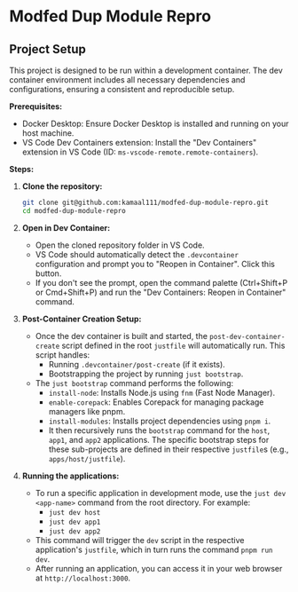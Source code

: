 # Modfed Dup Module Repro

## Project Setup

This project is designed to be run within a development container. The dev container environment includes all necessary dependencies and configurations, ensuring a consistent and reproducible setup.

**Prerequisites:**

- Docker Desktop: Ensure Docker Desktop is installed and running on your host machine.
- VS Code Dev Containers extension: Install the "Dev Containers" extension in VS Code (ID: `ms-vscode-remote.remote-containers`).

**Steps:**

1.  **Clone the repository:**
    ```bash
    git clone git@github.com:kamaal111/modfed-dup-module-repro.git
    cd modfed-dup-module-repro
    ```
2.  **Open in Dev Container:**
    - Open the cloned repository folder in VS Code.
    - VS Code should automatically detect the `.devcontainer` configuration and prompt you to "Reopen in Container". Click this button.
    - If you don't see the prompt, open the command palette (Ctrl+Shift+P or Cmd+Shift+P) and run the "Dev Containers: Reopen in Container" command.
3.  **Post-Container Creation Setup:**

    - Once the dev container is built and started, the `post-dev-container-create` script defined in the root `justfile` will automatically run. This script handles:
      - Running `.devcontainer/post-create` (if it exists).
      - Bootstrapping the project by running `just bootstrap`.
    - The `just bootstrap` command performs the following:
      - `install-node`: Installs Node.js using `fnm` (Fast Node Manager).
      - `enable-corepack`: Enables Corepack for managing package managers like pnpm.
      - `install-modules`: Installs project dependencies using `pnpm i`.
      - It then recursively runs the `bootstrap` command for the `host`, `app1`, and `app2` applications. The specific bootstrap steps for these sub-projects are defined in their respective `justfile`s (e.g., `apps/host/justfile`).

4.  **Running the applications:**
    - To run a specific application in development mode, use the `just dev <app-name>` command from the root directory. For example:
      - `just dev host`
      - `just dev app1`
      - `just dev app2`
    - This command will trigger the `dev` script in the respective application\'s `justfile`, which in turn runs the command `pnpm run dev`.
    - After running an application, you can access it in your web browser at `http://localhost:3000`.
